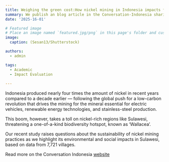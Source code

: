 ```yaml
---
title: Weighing the green cost:How nickel mining in Indonesia impacts forests and local communities
summary: We publish an blog article in the Conversation-Indonesia sharing results and three key recommendations to supporting more sustainablea and just nickel mining practices 
date: '2025-16-01'

# Featured image
# Place an image named `featured.jpg/png` in this page's folder and customize its options here.
image:
  caption: (Sesan13/Shutterstock)

authors:
  - admin

tags:
  - Academic
  - Impact Evaluation
  
---
```


Indonesia produced nearly four times the amount of nickel in recent years compared to a decade earlier — following the global push for a low-carbon revolution that drives the mining for the mineral essential for electric vehicles, renewable energy technologies, and stainless-steel production.

This boom, however, takes a toll on nickel-rich regions like Sulawesi, threatening a one-of-a-kind biodiversity hotspot, known as ‘Wallacea’.

Our recent study raises questions about the sustainability of nickel mining practices as we highlight its environmental and social impacts in Sulawesi, based on data from 7,721 villages.

Read more on the Conversation Indonesia [website](https://theconversation.com/weighing-the-green-cost-how-nickel-mining-in-indonesia-impacts-forests-and-local-communities-246259)